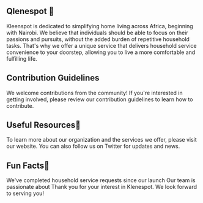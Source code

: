 
<!--

**Here are some ideas to get you started:**

🙋‍♀️ A short introduction - what is your organization all about?
 Contribution guidelines - how can the community get involved?
👩‍💻 Useful resources - where can the community find your docs? Is there anything else the community should know?
🍿 Fun facts - what does your team eat for breakfast?
🧙 Remember, you can do mighty things with the power of [Markdown](https://docs.github.com/github/writing-on-github/getting-started-with-writing-and-formatting-on-github/basic-writing-and-formatting-syntax)
-->
## Qlenespot 👋
Kleenspot is dedicated to simplifying home living across Africa, beginning with Nairobi. We believe that individuals should be able to focus on their passions and pursuits, without the added burden of repetitive household tasks. That's why we offer a unique service that delivers household service convenience to your doorstep, allowing you to live a more comfortable and fulfilling life.

## Contribution Guidelines
We welcome contributions from the community! If you're interested in getting involved, please review our contribution guidelines to learn how to contribute.

## Useful Resources👩‍
To learn more about our organization and the services we offer, please visit our website. You can also follow us on Twitter for updates and news.

## Fun Facts🍿
We've completed household service requests since our launch
Our team is passionate about 
Thank you for your interest in Klenespot. We look forward to serving you!
